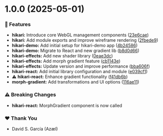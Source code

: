 # 1.0.0 (2025-05-01)

### 🚀 Features

- **hikari:** Introduce core WebGL management components ([23e6cae](https://github.com/dragonspark-tech/hikari/commit/23e6cae))
- **hikari:** Add module exports and improve wireframe rendering ([2fbede9](https://github.com/dragonspark-tech/hikari/commit/2fbede9))
- **hikari-demo:** Add initial setup for hikari-demo app ([4b24586](https://github.com/dragonspark-tech/hikari/commit/4b24586))
- **hikari-demo:** Migrate to React and new gradient lib ([b8d0d66](https://github.com/dragonspark-tech/hikari/commit/b8d0d66))
- **hikari-effects:** Add new shader library ([0eae3dc](https://github.com/dragonspark-tech/hikari/commit/0eae3dc))
- **hikari-effects:** Add morph gradient feature ([cb1143e](https://github.com/dragonspark-tech/hikari/commit/cb1143e))
- **hikari-effects:** Update version and improve performance ([bba606f](https://github.com/dragonspark-tech/hikari/commit/bba606f))
- **hikari-react:** Add initial library configuration and module ([e039cf1](https://github.com/dragonspark-tech/hikari/commit/e039cf1))
- ⚠️  **hikari-react:** Enhance gradient functionality ([f41db6b](https://github.com/dragonspark-tech/hikari/commit/f41db6b))
- **morph-gradient:** Add transformations and UI options ([116ae11](https://github.com/dragonspark-tech/hikari/commit/116ae11))

### ⚠️  Breaking Changes

- **hikari-react:** MorphGradient component is now called

### ❤️ Thank You

- David S. García (Azæl)